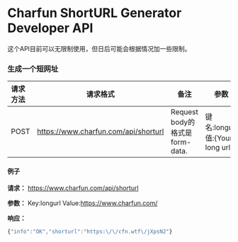 # Charfun ShortURL Generator Developer API

这个API目前可以无限制使用，但日后可能会根据情况加一些限制。

### 生成一个短网址

| **请求方法** | **请求格式**                         | **备注**                        | **参数**                          |
| :----------- | ------------------------------------ | ------------------------------- | --------------------------------- |
| POST         | https://www.charfun.com/api/shorturl | Request body的格式是 form-data. | 键名:longurl  值:{Your long url.} |

#### 例子

**请求：** https://www.charfun.com/api/shorturl  

**参数：** Key:longurl Value:https://www.charfun.com/  

**响应：**

```javascript
{"info":"OK","shorturl":"https:\/\/cfn.wtf\/jXpsN2"}
```

